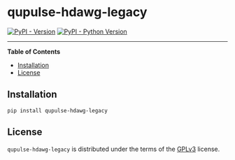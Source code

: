 # qupulse-hdawg-legacy

[![PyPI - Version](https://img.shields.io/pypi/v/qupulse-hdawg-legacy.svg)](https://pypi.org/project/qupulse-hdawg-legacy)
[![PyPI - Python Version](https://img.shields.io/pypi/pyversions/qupulse-hdawg-legacy.svg)](https://pypi.org/project/qupulse-hdawg-legacy)

-----

**Table of Contents**

- [Installation](#installation)
- [License](#license)

## Installation

```console
pip install qupulse-hdawg-legacy
```

## License

`qupulse-hdawg-legacy` is distributed under the terms of the [GPLv3](https://spdx.org/licenses/GPL-3.0.html) license.
